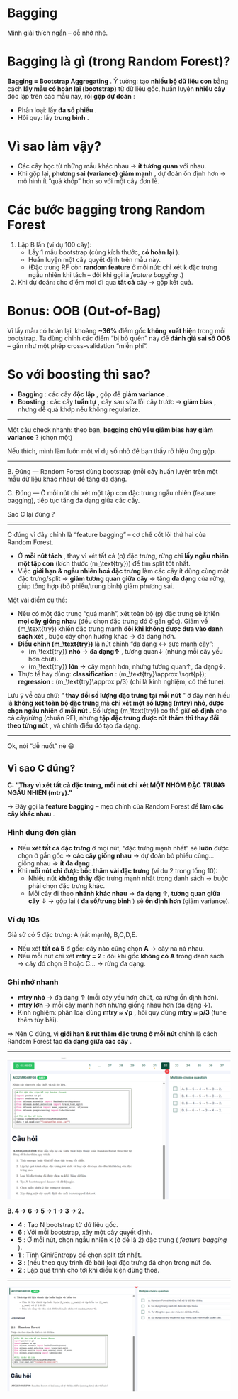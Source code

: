 # Bagging 


Mình giải thích ngắn – dễ nhớ nhé.

# Bagging là gì (trong Random Forest)?

 **Bagging = Bootstrap Aggregating** . Ý tưởng: tạo **nhiều bộ dữ liệu con** bằng cách **lấy mẫu có hoàn lại (bootstrap)** từ dữ liệu gốc, huấn luyện **nhiều cây** độc lập trên các mẫu này, rồi  **gộp dự đoán** :

* Phân loại: lấy  **đa số phiếu** .
* Hồi quy: lấy  **trung bình** .

# Vì sao làm vậy?

* Các cây học từ những mẫu khác nhau → **ít tương quan** với nhau.
* Khi gộp lại,  **phương sai (variance) giảm mạnh** , dự đoán ổn định hơn → mô hình ít “quá khớp” hơn so với một cây đơn lẻ.

# Các bước bagging trong Random Forest

1. Lặp B lần (ví dụ 100 cây):
   * Lấy 1 mẫu bootstrap (cùng kích thước,  **có hoàn lại** ).
   * Huấn luyện một cây quyết định trên mẫu này.
   * (Đặc trưng RF còn **random feature** ở mỗi nút: chỉ xét k đặc trưng ngẫu nhiên khi tách – đôi khi gọi là  *feature bagging* .)
2. Khi dự đoán: cho điểm mới đi qua **tất cả** cây → gộp kết quả.

# Bonus: OOB (Out-of-Bag)

Vì lấy mẫu có hoàn lại, khoảng **~36%** điểm gốc **không xuất hiện** trong mỗi bootstrap. Ta dùng chính các điểm “bị bỏ quên” này để **đánh giá sai số OOB** – gần như một phép cross-validation “miễn phí”.

# So với boosting thì sao?

* **Bagging** : các cây  **độc lập** , gộp để  **giảm variance** .
* **Boosting** : các cây  **tuần tự** , cây sau sửa lỗi cây trước →  **giảm bias** , nhưng dễ quá khớp nếu không regularize.

---

Một câu check nhanh: theo bạn,  **bagging chủ yếu giảm bias hay giảm variance** ? (chọn một)

Nếu thích, mình làm luôn một ví dụ số nhỏ để bạn thấy rõ hiệu ứng gộp.


---



B. Đúng — Random Forest dùng bootstrap (mỗi cây huấn luyện trên một mẫu dữ liệu khác nhau) để tăng đa dạng.

C. Đúng — Ở mỗi nút chỉ xét một tập con đặc trưng ngẫu nhiên (feature bagging), tiếp tục tăng đa dạng giữa các cây.

Sao C lại đúng ?

---

C đúng vì đây chính là “feature bagging” – cơ chế cốt lõi thứ hai của Random Forest.

* Ở  **mỗi nút tách** , thay vì xét tất cả (p) đặc trưng, rừng chỉ **lấy ngẫu nhiên một tập con** (kích thước (m_\text{try})) để tìm split tốt nhất.
* Việc **giới hạn & ngẫu nhiên hoá đặc trưng** làm các cây ít dùng cùng một đặc trưng/split ⇒ **giảm tương quan giữa cây** ⇒ tăng **đa dạng** của rừng, giúp tổng hợp (bỏ phiếu/trung bình) giảm phương sai.

Một vài điểm cụ thể:

* Nếu có một đặc trưng “quá mạnh”, xét toàn bộ (p) đặc trưng sẽ khiến **mọi cây giống nhau** (đều chọn đặc trưng đó ở gần gốc). Giảm về (m_\text{try}) khiến đặc trưng mạnh  **đôi khi không được đưa vào danh sách xét** , buộc cây chọn hướng khác → đa dạng hơn.
* **Điều chỉnh (m_\text{try})** là nút chỉnh “đa dạng ↔ sức mạnh cây”:
  * (m_\text{try}) **nhỏ** →  **đa dạng↑** , tương quan↓ (nhưng mỗi cây yếu hơn chút).
  * (m_\text{try}) **lớn** → cây mạnh hơn, nhưng tương quan↑, đa dạng↓.
* Thực tế hay dùng:  **classification** : (m_\text{try}\approx \sqrt{p});  **regression** : (m_\text{try}\approx p/3) (chỉ là kinh nghiệm, có thể tune).

Lưu ý về câu chữ: “ **thay đổi số lượng đặc trưng tại mỗi nút** ” ở đây nên hiểu là **không xét toàn bộ đặc trưng** mà **chỉ xét một số lượng (mtry) nhỏ, được chọn ngẫu nhiên** ở  **mỗi nút** . Số lượng (m_\text{try}) có thể giữ **cố định** cho cả cây/rừng (chuẩn RF), nhưng  **tập đặc trưng được rút thăm thì thay đổi theo từng nút** , và chính điều đó tạo đa dạng.


---



Ok, nói “dễ nuốt” nè 😄

## Vì sao C đúng?

**C: “Thay vì xét tất cả đặc trưng, mỗi nút chỉ xét MỘT NHÓM ĐẶC TRƯNG NGẪU NHIÊN (mtry).”**

→ Đây gọi là **feature bagging** – mẹo chính của Random Forest để  **làm các cây khác nhau** .

### Hình dung đơn giản

* Nếu **xét tất cả đặc trưng** ở mọi nút, “đặc trưng mạnh nhất” sẽ **luôn** được chọn ở gần gốc → **các cây giống nhau** → dự đoán bỏ phiếu cũng… giống nhau ⇒  **ít đa dạng** .
* Khi **mỗi nút chỉ được bốc thăm vài đặc trưng** (ví dụ 2 trong tổng 10):
  * Nhiều nút **không thấy** đặc trưng mạnh nhất trong danh sách → buộc phải chọn đặc trưng khác.
  * Mỗi cây đi theo **nhánh khác nhau** → **đa dạng** ↑, **tương quan giữa cây** ↓ → gộp lại ( **đa số/trung bình** ) sẽ **ổn định hơn** (giảm variance).

### Ví dụ 10s

Giả sử có 5 đặc trưng: A (rất mạnh), B,C,D,E.

* Nếu xét **tất cả 5** ở gốc: cây nào cũng chọn **A** → cây na ná nhau.
* Nếu mỗi nút chỉ xét  **mtry = 2** : đôi khi gốc **không có A** trong danh sách → cây đó chọn B hoặc C… → rừng đa dạng.

### Ghi nhớ nhanh

* **mtry nhỏ** → đa dạng ↑ (mỗi cây yếu hơn chút, cả rừng ổn định hơn).
* **mtry lớn** → mỗi cây mạnh hơn nhưng giống nhau hơn (đa dạng ↓).
* Kinh nghiệm: phân loại dùng  **mtry ≈ √p** , hồi quy dùng **mtry ≈ p/3** (tune thêm tùy bài).

=> Nên C đúng, vì **giới hạn & rút thăm đặc trưng ở mỗi nút** chính là cách Random Forest tạo  **đa dạng giữa các cây** .



---

![1759071136852](image/.md/1759071136852.png)


**B. 4 → 6 → 5 → 1 → 3 → 2.**

* **4** : Tạo N bootstrap từ dữ liệu gốc.
* **6** : Với mỗi bootstrap, xây một cây quyết định.
* **5** : Ở mỗi nút, chọn ngẫu nhiên k (ở đề là 2) đặc trưng ( *feature bagging* ).
* **1** : Tính Gini/Entropy để chọn split tốt nhất.
* **3** : (nếu theo quy trình đề bài) loại đặc trưng đã chọn trong nút đó.
* **2** : Lặp quá trình cho tới khi điều kiện dừng thỏa.

---

![1759071289750](image/.md/1759071289750.png)
